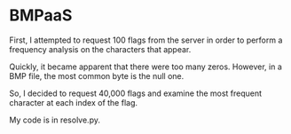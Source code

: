 # BMPaaS

First, I attempted to request 100 flags from the server in order to perform a frequency analysis on the characters that appear.

Quickly, it became apparent that there were too many zeros. However, in a BMP file, the most common byte is the null one.

So, I decided to request 40,000 flags and examine the most frequent character at each index of the flag.

My code is in resolve.py.